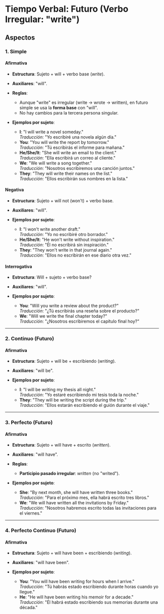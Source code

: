 # Tiempo Verbal: Futuro (Verbo Irregular: "write")

## Aspectos

### 1. Simple

#### Afirmativa
- **Estructura**: Sujeto + will + verbo base (*write*).
- **Auxiliares**: "will".
- **Reglas**:
  - Aunque "write" es irregular (write → wrote → written), en futuro simple se usa la **forma base** con "will".
  - No hay cambios para la tercera persona singular.

- **Ejemplos por sujeto**:
  - **I**: "I will write a novel someday."  
    *Traducción*: "Yo escribiré una novela algún día."
  - **You**: "You will write the report by tomorrow."  
    *Traducción*: "Tú escribirás el informe para mañana."
  - **He/She/It**: "She will write an email to the client."  
    *Traducción*: "Ella escribirá un correo al cliente."
  - **We**: "We will write a song together."  
    *Traducción*: "Nosotros escribiremos una canción juntos."
  - **They**: "They will write their names on the list."  
    *Traducción*: "Ellos escribirán sus nombres en la lista."

#### Negativa
- **Estructura**: Sujeto + will not (won't) + verbo base.
- **Auxiliares**: "will".

- **Ejemplos por sujeto**:
  - **I**: "I won't write another draft."  
    *Traducción*: "Yo no escribiré otro borrador."
  - **He/She/It**: "He won't write without inspiration."  
    *Traducción*: "Él no escribirá sin inspiración."
  - **They**: "They won't write in that journal again."  
    *Traducción*: "Ellos no escribirán en ese diario otra vez."

#### Interrogativa
- **Estructura**: Will + sujeto + verbo base?
- **Auxiliares**: "will".

- **Ejemplos por sujeto**:
  - **You**: "Will you write a review about the product?"  
    *Traducción*: "¿Tú escribirás una reseña sobre el producto?"
  - **We**: "Will we write the final chapter today?"  
    *Traducción*: "¿Nosotros escribiremos el capítulo final hoy?"

---

### 2. Continuo (Futuro)

#### Afirmativa
- **Estructura**: Sujeto + will be + escribiendo (*writing*).
- **Auxiliares**: "will be".

- **Ejemplos por sujeto**:
  - **I**: "I will be writing my thesis all night."  
    *Traducción*: "Yo estaré escribiendo mi tesis toda la noche."
  - **They**: "They will be writing the script during the trip."  
    *Traducción*: "Ellos estarán escribiendo el guión durante el viaje."

---

### 3. Perfecto (Futuro)

#### Afirmativa
- **Estructura**: Sujeto + will have + escrito (*written*).
- **Auxiliares**: "will have".
- **Reglas**:
  - **Participio pasado irregular**: *written* (no "writed").

- **Ejemplos por sujeto**:
  - **She**: "By next month, she will have written three books."  
    *Traducción*: "Para el próximo mes, ella habrá escrito tres libros."
  - **We**: "We will have written all the invitations by Friday."  
    *Traducción*: "Nosotros habremos escrito todas las invitaciones para el viernes."

---

### 4. Perfecto Continuo (Futuro)

#### Afirmativa
- **Estructura**: Sujeto + will have been + escribiendo (*writing*).
- **Auxiliares**: "will have been".

- **Ejemplos por sujeto**:
  - **You**: "You will have been writing for hours when I arrive."  
    *Traducción*: "Tú habrás estado escribiendo durante horas cuando yo llegue."
  - **He**: "He will have been writing his memoir for a decade."  
    *Traducción*: "Él habrá estado escribiendo sus memorias durante una década."